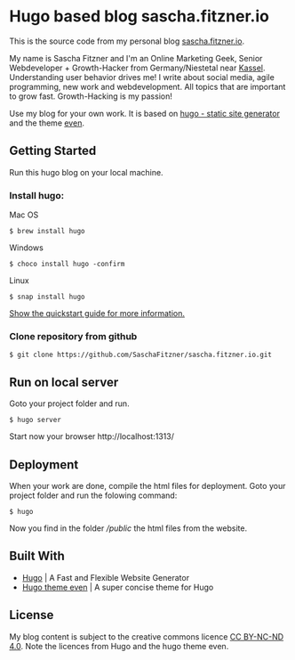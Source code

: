 # Hugo based blog sascha.fitzner.io

This is the source code from my personal blog [sascha.fitzner.io](http://sascha.fitzner.io). 

My name is Sascha Fitzner and I'm an Online Marketing Geek, Senior Webdeveloper + Growth-Hacker from Germany/Niestetal near [Kassel](https://goo.gl/Lkow2v). Understanding user behavior drives me! I write about social media, agile programming, new work and webdevelopment. All topics that are important to grow fast. Growth-Hacking is my passion!

Use my blog for your own work. It is based on [hugo - static site generator](http://gohugo.io/) and the theme [even](https://github.com/olOwOlo/hugo-theme-even).

## Getting Started

Run this hugo blog on your local machine.

### Install hugo:

Mac OS

```
$ brew install hugo
```

Windows

```
$ choco install hugo -confirm
```

Linux

```
$ snap install hugo
```

[Show the quickstart guide for more information.](http://gohugo.io/getting-started/quick-start/)

### Clone repository from github

```
$ git clone https://github.com/SaschaFitzner/sascha.fitzner.io.git
```

## Run on local server

Goto your project folder and run.

```
$ hugo server
```

Start now your browser http://localhost:1313/

## Deployment

When your work are done, compile the html files for deployment. Goto your project folder and run the folowing command:

```
$ hugo
```

Now you find in the folder */public* the html files from the website.

## Built With

* [Hugo](https://gohugo.io/) | A Fast and Flexible Website Generator
* [Hugo theme even](https://github.com/olOwOlo/hugo-theme-even) | A super concise theme for Hugo

## License

My blog content is subject to the creative commons licence [CC BY-NC-ND 4.0](https://creativecommons.org/licenses/by-nc-nd/4.0/). Note the licences from Hugo and the hugo theme even. 